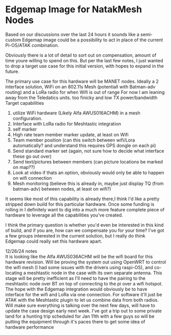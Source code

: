 # Edgemap Image for NatakMesh Nodes

Based on our discussions over the last 24 hours it sounds like a semi-custom Edgemap image could be a possibility to act in place of the current Pi-OS/ATAK combination.

Obviously there is a lot of detail to sort out on compensation, amount of time youre willing to spend on this. But per the last few notes, I just wanted to drop a target use case for this initial version, with hopes to expand in the future.

The primary use case for this hardware will be MANET nodes. Ideally a 2 interface solution, WiFi on an 802.11s Mesh (potentiall with Batman-adv routing) and a LoRa radio for when Wifi is out of range
For now I am leaning away from the Teledatics units. too finicky and low TX power/bandwidth <br>
Target capabilities
1. utilize WiFi hardware (Likely Alfa AWUS016ACHM) in a mesh configuration.
2. Interface with LoRa radio for Meshtastic integration
3. self marker
4. High rate team member marker update, at least on Wifi
5. Team member position (can this switch between wifi/Lora automatically? and understand this requires GPS dongle on each pi)
6. Send standard marker set (again, not sure how to decide what interface these go out over)
7. Send text/pictures between members (can picture locations be marked on map??)
8. Look at video if thats an option, obviously would only be able to happen on wifi connection
9. Mesh monitoring (believe this is already in, maybe just display TQ (from batman-adv) between nodes, at least on wifi?)

It seems like most of this capability is already there,I think I'd like a pretty stripped down build for this particular hardware. Once some funding is rolling in I definitely want to dig into a much more feature complete piece of hardware to leverage all the capabilities you've created. 

I think the primary question is whether you'd even be interested in this kind of build, and if you are, how can we compensate you for your time?
I've got a few groups interested in the current solution, but I really do think Edgemap could really set this hardware apart.

12/26/24 notes<br>
It is looking like the Alfa AWUS036ACHM will be the wifi board for this hardware revision. Will be proving the system out using OpenWRT to control the wifi mesh (I had some issues with the drivers using raspi-OS), and co-locating a meshtastic node in the case with its own separate antenna. This stage will be pretty inefficient as I'll need to have the pairing to the meshtastic node over BT on top of connecting to the pi over a wifi hotspot. The hope with the Edgemap integration would obviously be to have interface for the wifi and LoRa via one connection. For software it'll just be ATAK with the Meshtastic plugin to let us combine data from both radios. Will make sure everything is talking over the next few days, will have to update the case design early next week. I've got a trip out to some private land for a hunting trip scheduled for Jan 11th with a few guys so will be putting the equipment through it's paces there to get some idea of hardware performance
